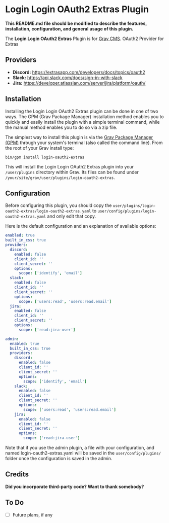 # Login Login OAuth2 Extras Plugin

**This README.md file should be modified to describe the features, installation, configuration, and general usage of this plugin.**

The **Login Login OAuth2 Extras** Plugin is for [Grav CMS](http://github.com/getgrav/grav). OAuth2 Provider for Extras

## Providers

* **Discord:** https://extrasapp.com/developers/docs/topics/oauth2
* **Slack:** https://api.slack.com/docs/sign-in-with-slack
* **Jira:** https://developer.atlassian.com/server/jira/platform/oauth/

## Installation

Installing the Login Login OAuth2 Extras plugin can be done in one of two ways. The GPM (Grav Package Manager) installation method enables you to quickly and easily install the plugin with a simple terminal command, while the manual method enables you to do so via a zip file.

The simplest way to install this plugin is via the [Grav Package Manager (GPM)](http://learn.getgrav.org/advanced/grav-gpm) through your system's terminal (also called the command line).  From the root of your Grav install type:

    bin/gpm install login-oauth2-extras

This will install the Login Login OAuth2 Extras plugin into your `/user/plugins` directory within Grav. Its files can be found under `/your/site/grav/user/plugins/login-oauth2-extras`.

## Configuration

Before configuring this plugin, you should copy the `user/plugins/login-oauth2-extras/login-oauth2-extras.yaml` to `user/config/plugins/login-oauth2-extras.yaml` and only edit that copy.

Here is the default configuration and an explanation of available options:

```yaml
enabled: true
built_in_css: true
providers:
  discord:
    enabled: false
    client_id: ''
    client_secret: ''
    options:
      scope: ['identify', 'email']
  slack:
    enabled: false
    client_id: ''
    client_secret: ''
    options:
      scope: ['users:read', 'users:read.email']
  jira:
    enabled: false
    client_id: ''
    client_secret: ''
    options:
      scope: ['read:jira-user']

admin:
  enabled: true
  built_in_css: true
  providers:
    discord:
      enabled: false
      client_id: ''
      client_secret: ''
      options:
        scope: ['identify', 'email']
    slack:
      enabled: false
      client_id: ''
      client_secret: ''
      options:
        scope: ['users:read', 'users:read.email']
    jira:
      enabled: false
      client_id: ''
      client_secret: ''
      options:
        scope: ['read:jira-user']
```

Note that if you use the admin plugin, a file with your configuration, and named login-oauth2-extras.yaml will be saved in the `user/config/plugins/` folder once the configuration is saved in the admin.


## Credits

**Did you incorporate third-party code? Want to thank somebody?**

## To Do

- [ ] Future plans, if any

